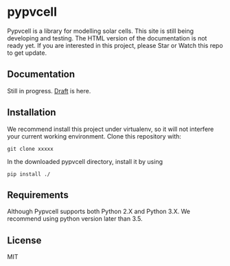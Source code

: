 # pypvcell

Pypvcell is a library for modelling solar cells.
This site is still being developing and testing. The HTML version of the documentation is not ready yet.
If you are interested in this project, please Star or Watch this repo to get update. 

## Documentation

Still in progress. [Draft](htttps://kanhua.github.io/pypvcell/) is here.


## Installation

We recommend install this project under virtualenv, so it will not interfere your current working environment.
Clone this repository with:

```
git clone xxxxx
```

In the downloaded pypvcell directory, install it by using

```
pip install ./
```

## Requirements

Although Pypvcell supports both Python 2.X and Python 3.X.
We recommend using python version later than 3.5.


## License
MIT